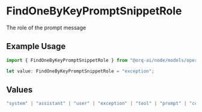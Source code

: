 # FindOneByKeyPromptSnippetRole

The role of the prompt message

## Example Usage

```typescript
import { FindOneByKeyPromptSnippetRole } from "@orq-ai/node/models/operations";

let value: FindOneByKeyPromptSnippetRole = "exception";
```

## Values

```typescript
"system" | "assistant" | "user" | "exception" | "tool" | "prompt" | "correction" | "expected_output"
```